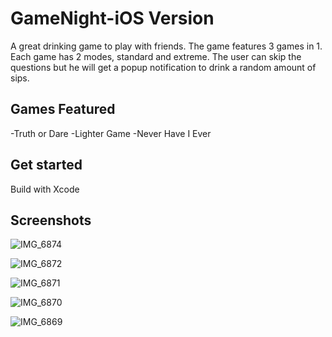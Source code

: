 # GameNight-iOS Version

A great drinking game to play with friends. The game features 3 games in 1. Each game has 2 modes, standard and extreme.
The user can skip the questions but he will get a popup notification to drink a random amount of sips.

## Games Featured
-Truth or Dare 
-Lighter Game 
-Never Have I Ever 

## Get started
Build with Xcode

## Screenshots

![IMG_6874](https://github.com/user-attachments/assets/7f81f39d-fb52-417b-9b68-72abc9b1c5a4)

![IMG_6872](https://github.com/user-attachments/assets/382c56b7-7b10-49d1-bd55-d7b1e6f9cbc5)

![IMG_6871](https://github.com/user-attachments/assets/0aca213c-f8d6-4b39-8432-696314ff039c)

![IMG_6870](https://github.com/user-attachments/assets/9cc40800-55a0-4a90-a3c8-4a6af44c3339)

![IMG_6869](https://github.com/user-attachments/assets/ce764b27-baa2-4822-a9b8-fdb1ea7b9d15)




